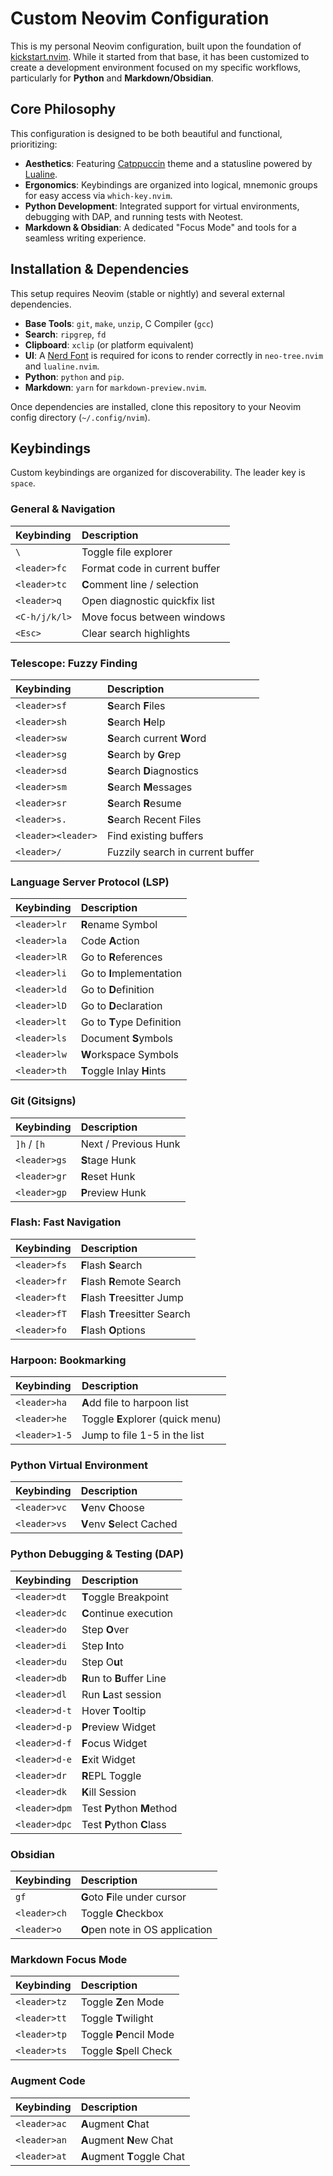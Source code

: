# Custom Neovim Configuration

This is my personal Neovim configuration, built upon the foundation of [kickstart.nvim](https://github.com/nvim-lua/kickstart.nvim). While it started from that base, it has been customized to create a development environment focused on my specific workflows, particularly for **Python** and **Markdown/Obsidian**.

## Core Philosophy

This configuration is designed to be both beautiful and functional, prioritizing:

*   **Aesthetics**: Featuring [Catppuccin](https://github.com/catppuccin/nvim) theme and a statusline powered by [Lualine](https://github.com/nvim-lualine/lualine.nvim).
*   **Ergonomics**: Keybindings are organized into logical, mnemonic groups for easy access via `which-key.nvim`.
*   **Python Development**: Integrated support for virtual environments, debugging with DAP, and running tests with Neotest.
*   **Markdown & Obsidian**: A dedicated "Focus Mode" and tools for a seamless writing experience.

## Installation & Dependencies

This setup requires Neovim (stable or nightly) and several external dependencies.

*   **Base Tools**: `git`, `make`, `unzip`, C Compiler (`gcc`)
*   **Search**: `ripgrep`, `fd`
*   **Clipboard**: `xclip` (or platform equivalent)
*   **UI**: A [Nerd Font](https://www.nerdfonts.com/) is required for icons to render correctly in `neo-tree.nvim` and `lualine.nvim`.
*   **Python**: `python` and `pip`.
*   **Markdown**: `yarn` for `markdown-preview.nvim`.

Once dependencies are installed, clone this repository to your Neovim config directory (`~/.config/nvim`).

## Keybindings

Custom keybindings are organized for discoverability. The leader key is `space`.

### General & Navigation

| Keybinding | Description |
| :--- | :--- |
| `\` | Toggle file explorer |
| `<leader>fc` | Format code in current buffer |
| `<leader>tc` | **C**omment line / selection |
| `<leader>q` | Open diagnostic quickfix list |
| `<C-h/j/k/l>`| Move focus between windows |
| `<Esc>` | Clear search highlights |

### Telescope: Fuzzy Finding

| Keybinding | Description |
| :--- | :--- |
| `<leader>sf` | **S**earch **F**iles |
| `<leader>sh` | **S**earch **H**elp |
| `<leader>sw` | **S**earch current **W**ord |
| `<leader>sg` | **S**earch by **G**rep |
| `<leader>sd` | **S**earch **D**iagnostics |
| `<leader>sm` | **S**earch **M**essages |
| `<leader>sr` | **S**earch **R**esume |
| `<leader>s.` | **S**earch Recent Files |
| `<leader><leader>`| Find existing buffers |
| `<leader>/` | Fuzzily search in current buffer |

### Language Server Protocol (LSP)

| Keybinding | Description |
| :--- | :--- |
| `<leader>lr` | **R**ename Symbol |
| `<leader>la` | Code **A**ction |
| `<leader>lR` | Go to **R**eferences |
| `<leader>li` | Go to **I**mplementation |
| `<leader>ld` | Go to **D**efinition |
| `<leader>lD` | Go to **D**eclaration |
| `<leader>lt` | Go to **T**ype Definition |
| `<leader>ls` | Document **S**ymbols |
| `<leader>lw` | **W**orkspace Symbols |
| `<leader>th` | **T**oggle Inlay **H**ints |

### Git (Gitsigns)

| Keybinding | Description |
| :--- | :--- |
| `]h` / `[h` | Next / Previous Hunk |
| `<leader>gs` | **S**tage Hunk |
| `<leader>gr` | **R**eset Hunk |
| `<leader>gp` | **P**review Hunk |

### Flash: Fast Navigation

| Keybinding | Description |
| :--- | :--- |
| `<leader>fs` | **F**lash **S**earch |
| `<leader>fr` | **F**lash **R**emote Search |
| `<leader>ft` | **F**lash **T**reesitter Jump |
| `<leader>fT` | **F**lash **T**reesitter Search |
| `<leader>fo` | **F**lash **O**ptions |

### Harpoon: Bookmarking

| Keybinding | Description |
| :--- | :--- |
| `<leader>ha` | **A**dd file to harpoon list |
| `<leader>he` | Toggle **E**xplorer (quick menu) |
| `<leader>1-5`| Jump to file 1-5 in the list |

### Python Virtual Environment

| Keybinding | Description |
| :--- | :--- |
| `<leader>vc` | **V**env **C**hoose |
| `<leader>vs` | **V**env **S**elect Cached |

### Python Debugging & Testing (DAP)

| Keybinding | Description |
| :--- | :--- |
| `<leader>dt` | **T**oggle Breakpoint |
| `<leader>dc` | **C**ontinue execution |
| `<leader>do` | Step **O**ver |
| `<leader>di` | Step **I**nto |
| `<leader>du` | Step O**u**t |
| `<leader>db` | **R**un to **B**uffer Line |
| `<leader>dl` | Run **L**ast session |
| `<leader>d-t` | Hover **T**ooltip |
| `<leader>d-p` | **P**review Widget |
| `<leader>d-f` | **F**ocus Widget |
| `<leader>d-e` | **E**xit Widget |
| `<leader>dr` | **R**EPL Toggle |
| `<leader>dk` | **K**ill Session |
| `<leader>dpm`| Test **P**ython **M**ethod |
| `<leader>dpc`| Test **P**ython **C**lass |

### Obsidian

| Keybinding | Description |
| :--- | :--- |
| `gf` | **G**oto **F**ile under cursor |
| `<leader>ch` | Toggle **C**heckbox |
| `<leader>o` | **O**pen note in OS application |

### Markdown Focus Mode

| Keybinding | Description |
| :--- | :--- |
| `<leader>tz` | Toggle **Z**en Mode |
| `<leader>tt` | Toggle **T**wilight |
| `<leader>tp` | Toggle **P**encil Mode |
| `<leader>ts` | Toggle **S**pell Check |

### Augment Code

| Keybinding | Description |
| :--- | :--- |
| `<leader>ac` | **A**ugment **C**hat |
| `<leader>an` | **A**ugment **N**ew Chat |
| `<leader>at` | **A**ugment **T**oggle Chat |

